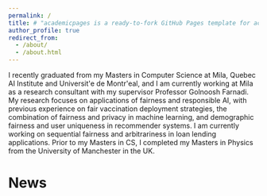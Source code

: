 ```yaml
---
permalink: /
title: # "academicpages is a ready-to-fork GitHub Pages template for academic personal websites"
author_profile: true
redirect_from: 
  - /about/
  - /about.html
---
```


I recently graduated from my Masters in Computer Science at Mila, Quebec AI Institute and Universit\'e de Montr\'eal, and I am currently working at Mila as a research consultant with my supervisor Professor Golnoosh Farnadi. My research focuses on applications of fairness and responsible AI, with previous experience on fair vaccination deployment strategies, the combination of fairness and privacy in machine learning, and demographic fairness and user uniqueness in recommender systems. I am currently working on sequential fairness and arbitrariness in loan lending applications. Prior to my Masters in CS, I completed my Masters in Physics from the University of Manchester in the UK. 

News
=====

